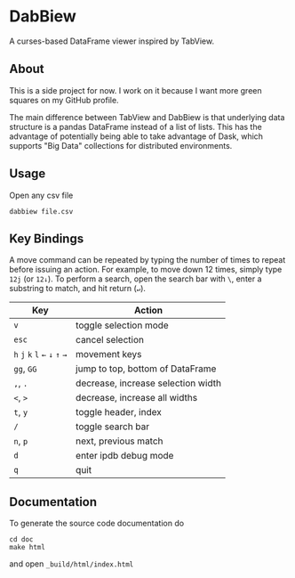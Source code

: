 # DabBiew
A curses-based DataFrame viewer inspired by TabView.

## About
This is a side project for now. I work on it because I want more green squares 
on my GitHub profile.

The main difference between TabView and DabBiew is that underlying data 
structure is a pandas DataFrame instead of a list of lists. This has the 
advantage of potentially being able to take advantage of Dask, which supports 
"Big Data" collections for distributed environments.

## Usage
Open any csv file

```
dabbiew file.csv
```

## Key Bindings
A move command can be repeated by typing the number of times to repeat before 
issuing an action. For example, to move down 12 times, simply type `12j` (or 
`12↓`). To perform a search, open the search bar with `\`, enter a substring to 
match, and hit return (`↵`).

| Key                              | Action                             |
|----------------------------------|------------------------------------|
| `v`                              | toggle selection mode              |
| `esc`                            | cancel selection                   |
| `h` `j` `k` `l` `←` `↓`  `↑` `→` | movement keys                      |
| `gg`, `GG`                       | jump to top, bottom of DataFrame   |
| `,`, `.`                         | decrease, increase selection width |
| `<`, `>`                         | decrease, increase all widths      |
| `t`, `y`                         | toggle header, index               |
| `/`                              | toggle search bar                  |
| `n`, `p`                         | next, previous match               |
| `d`                              | enter ipdb debug mode              |
| `q`                              | quit                               |

## Documentation
To generate the source code documentation do

```
cd doc
make html
```

and open ```_build/html/index.html```
